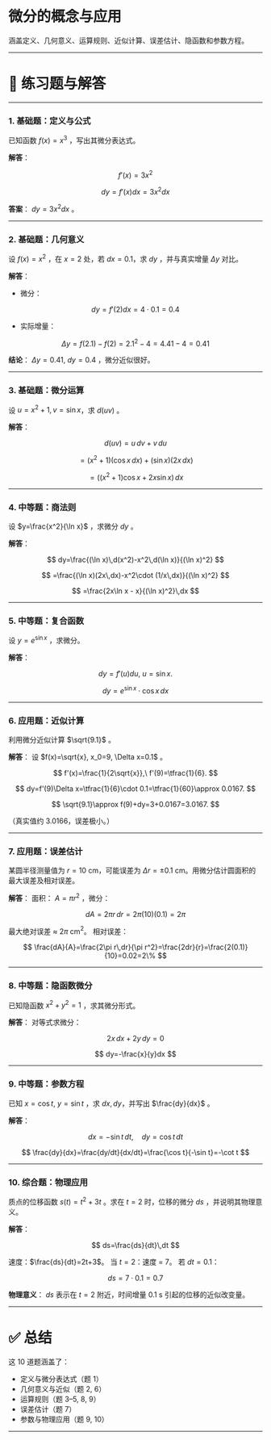 # 微分的概念与应用
涵盖定义、几何意义、运算规则、近似计算、误差估计、隐函数和参数方程。

---

# 📘 练习题与解答

---

### 1. 基础题：定义与公式

已知函数 $f(x)=x^3$ ，写出其微分表达式。

**解答**：

$$
f'(x)=3x^2
$$

$$
dy=f'(x)dx=3x^2dx
$$

**答案**： $dy=3x^2dx$ 。

---

### 2. 基础题：几何意义

设 $f(x)=x^2$ ，在 $x=2$ 处，若 $dx=0.1$，求 $dy$ ，并与真实增量 $\Delta y$ 对比。

**解答**：

* 微分：

$$
dy=f'(2)dx=4\cdot 0.1=0.4
$$

* 实际增量：

$$
\Delta y=f(2.1)-f(2)=2.1^2-4=4.41-4=0.41
$$

**结论**： $\Delta y=0.41,\ dy=0.4$ ，微分近似很好。

---

### 3. 基础题：微分运算

设 $u=x^2+1, v=\sin x$，求 $d(uv)$ 。

**解答**：

$$
d(uv)=u\,dv+v\,du
$$

$$
= (x^2+1)(\cos x\,dx)+(\sin x)(2x\,dx)
$$

$$
=\big((x^2+1)\cos x+2x\sin x\big)\,dx
$$

---

### 4. 中等题：商法则

设 $y=\frac{x^2}{\ln x}$ ，求微分 $dy$ 。

**解答**：

$$
dy=\frac{(\ln x)\,d(x^2)-x^2\,d(\ln x)}{(\ln x)^2}
$$

$$
=\frac{(\ln x)(2x\,dx)-x^2\cdot (1/x\,dx)}{(\ln x)^2}
$$

$$
=\frac{2x\ln x - x}{(\ln x)^2}\,dx
$$

---

### 5. 中等题：复合函数

设 $y=e^{\sin x}$ ，求微分。

**解答**：

$$
dy=f'(u)du,\ u=\sin x.
$$

$$
dy=e^{\sin x}\cdot \cos x\,dx
$$

---

### 6. 应用题：近似计算

利用微分近似计算 $\sqrt{9.1}$ 。

**解答**：
设 $f(x)=\sqrt{x}, x_0=9, \Delta x=0.1$ 。

$$
f'(x)=\frac{1}{2\sqrt{x}},\ f'(9)=\tfrac{1}{6}.
$$

$$
dy=f'(9)\Delta x=\tfrac{1}{6}\cdot 0.1=\tfrac{1}{60}\approx 0.0167.
$$

$$
\sqrt{9.1}\approx f(9)+dy=3+0.0167=3.0167.
$$

（真实值约 3.0166，误差极小。）

---

### 7. 应用题：误差估计

某圆半径测量值为 $r=10$ cm，可能误差为 $\Delta r=\pm 0.1$ cm。用微分估计圆面积的最大误差及相对误差。

**解答**：
面积： $A=\pi r^2$ ，微分：

$$
dA=2\pi r\,dr=2\pi (10)(0.1)=2\pi
$$

最大绝对误差 ≈ $2\pi$ cm$^2$。
相对误差：

$$
\frac{dA}{A}=\frac{2\pi r\,dr}{\pi r^2}=\frac{2dr}{r}=\frac{2(0.1)}{10}=0.02=2\%
$$

---

### 8. 中等题：隐函数微分

已知隐函数 $x^2+y^2=1$ ，求其微分形式。

**解答**：
对等式求微分：

$$
2x\,dx+2y\,dy=0
$$

$$
dy=-\frac{x}{y}dx
$$

---

### 9. 中等题：参数方程

已知 $x=\cos t,\ y=\sin t$ ，求 $dx,dy$，并写出 $\frac{dy}{dx}$ 。

**解答**：

$$
dx=-\sin t\,dt,\quad dy=\cos t\,dt
$$

$$
\frac{dy}{dx}=\frac{dy/dt}{dx/dt}=\frac{\cos t}{-\sin t}=-\cot t
$$

---

### 10. 综合题：物理应用

质点的位移函数 $s(t)=t^2+3t$ 。求在 $t=2$ 时，位移的微分 $ds$ ，并说明其物理意义。

**解答**：

$$
ds=\frac{ds}{dt}\,dt
$$

速度：$\frac{ds}{dt}=2t+3$。
当 $t=2$：速度 = 7。
若 $dt=0.1$：

$$
ds=7\cdot 0.1=0.7
$$

**物理意义**： $ds$ 表示在 $t=2$ 附近，时间增量 0.1 s 引起的位移的近似改变量。

---

# ✅ 总结

这 10 道题涵盖了：

* 定义与微分表达式（题 1）
* 几何意义与近似（题 2, 6）
* 运算规则（题 3–5, 8, 9）
* 误差估计（题 7）
* 参数与物理应用（题 9, 10）

---


